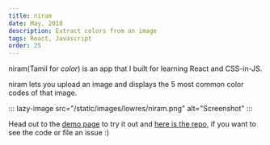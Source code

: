 ```yaml
---
title: niram
date: May, 2018
description: Extract colors from an image
tags: React, Javascript
order: 25
---
```


niram(Tamil for *color*) is an app that I built for learning React and CSS-in-JS.

niram lets you upload an image and displays the 5 most common color codes of that image.

::: lazy-image src="/static/images/lowres/niram.png" alt="Screenshot" :::

Head out to the [demo page](https://astronomersiva.github.io/niram/) to try it out and [here is the repo](https://github.com/astronomersiva/niram), if you want to see the code or file an issue :)
